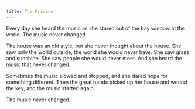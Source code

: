 ```yaml
---
title: The Prisoner
---
```


Every day she heard the music as she stared out of the bay window at the world.
The music never changed.

The house was an old style,
but she never thought about the house.
She saw only the world outside,
the world she would never have.
She saw grass and sunshine.
She saw people she would never meet.
And she heard the music that never changed.

Sometimes the music slowed and stopped,
and she dared hope for something different.
Then the great hands picked up her house and wound the key,
and the music started again.

The music never changed.
